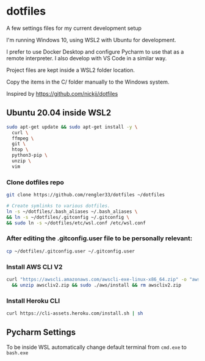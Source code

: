 # dotfiles

A few settings files for my current development setup

I'm running Windows 10, using WSL2 with Ubuntu for development.


I prefer to use Docker Desktop and configure Pycharm to use that as a remote interpreter. I also develop with VS Code in a similar way.

Project files are kept inside a WSL2 folder location.

Copy the items in the C/ folder manually to the Windows system.

Inspired by https://github.com/nickjj/dotfiles

## Ubuntu 20.04 inside WSL2

```sh
sudo apt-get update && sudo apt-get install -y \
  curl \
  ffmpeg \
  git \
  htop \
  python3-pip \
  unzip \
  vim
```
 
### Clone dotfiles repo

```sh
git clone https://github.com/rengler33/dotfiles ~/dotfiles

# Create symlinks to various dotfiles.
ln -s ~/dotfiles/.bash_aliases ~/.bash_aliases \
&& ln -s ~/dotfiles/.gitconfig ~/.gitconfig \
&& sudo ln -s ~/dotfiles/etc/wsl.conf /etc/wsl.conf
```

### After editing the .gitconfig.user file to be personally relevant:
```sh
cp ~/dotfiles/.gitconfig.user ~/.gitconfig.user
```

### Install AWS CLI V2
```sh
curl "https://awscli.amazonaws.com/awscli-exe-linux-x86_64.zip" -o "awscliv2.zip" \
  && unzip awscliv2.zip && sudo ./aws/install && rm awscliv2.zip
```
  
### Install Heroku CLI
```sh
curl https://cli-assets.heroku.com/install.sh | sh
```

## Pycharm Settings
To be inside WSL automatically change default terminal from `cmd.exe` to `bash.exe`
